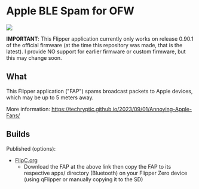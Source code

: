# Apple BLE Spam for OFW

![](https://thumb.tildacdn.com/tild3332-3839-4061-b663-363464303432/-/resize/214x/-/format/webp/noroot.png)

**IMPORTANT**: This Flipper application currently only works on release 0.90.1 of the official firmware (at the time this repository was made, that is the latest). I provide NO support for earlier firmware or custom firmware, but this may change soon.

## What
This Flipper application ("FAP") spams broadcast packets to Apple devices, which may be up to 5 meters away.

More information: https://techryptic.github.io/2023/09/01/Annoying-Apple-Fans/

## Builds

Published (options):
* [FlipC.org](https://flipc.org/noproto/apple_ble_spam_ofw?branch=master)
  * Download the FAP at the above link then copy the FAP to its respective apps/ directory (Bluetooth) on your Flipper Zero device (using qFlipper or manually copying it to the SD)
